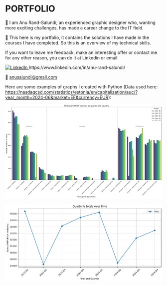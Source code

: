 # PORTFOLIO

👋 I am Anu Rand-Salundi, 
an experienced graphic designer who, wanting more exciting challenges, has made a career change to the IT field. 

💼 This here is my portfolio, it contains the solutions I have made in the courses I have completed. So this is an overview of my technical skills.

If you want to leave me feedback, make an interesting offer or contact me for any other reason, you can do it at Linkedin or email: 

  <a href="https://www.linkedin.com/in/anu-rand-salundi/">
    <img src="https://upload.wikimedia.org/wikipedia/commons/c/ca/LinkedIn_logo_initials.png" alt="LinkedIn" width="16">
  </a>  https://www.linkedin.com/in/anu-rand-salundi/

:email: anusalundi@gmail.com

Here are some examples of graphs I created with Python (Data used here: https://nasdaqcsd.com/statistics/estonia/en/capitalization/auc/?year_month=2024-06&market=EE&currency=EUR):

![Nasdaq Data Bar Plot table](https://github.com/anusalundi/portfolio/blob/main/Data%20Analysis/Nasdaq1.png)

<img src="https://github.com/anusalundi/portfolio/blob/main/Data%20Analysis/Nasdaq2.png" width="750" />
